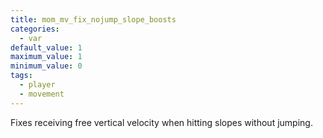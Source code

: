 ```yaml
---
title: mom_mv_fix_nojump_slope_boosts
categories:
  - var
default_value: 1
maximum_value: 1
minimum_value: 0
tags:
  - player
  - movement
---
```


Fixes receiving free vertical velocity when hitting slopes without jumping.

